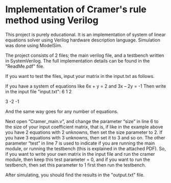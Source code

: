 # Implementation of Cramer's rule method using Verilog

This project is purely educational. It is an implementation of system of linear equations solver using Verilog hardware description language. Simulation was done using ModelSim.

The project consists of 2 files; the main verilog file, and a testbench written in SystemVerilog. The full implementation details can be found in the "ReadMe.pdf" file. 

If you want to test the files, input your matrix in the input.txt as follows.

If you have a system of equations like 6x + y = 2 and 3x – 2y = -1
Then write in the input file "input.txt":
6 1 2


3 -2 -1


And the same way goes for any number of equations.

Next open “Cramer_main.v”, and change the parameter “size” in line 6 to the size of your input coefficient matrix, that is, if like in the example above you have 2 equations with 2 unknowns, then set the size parameter to 2. If you have 3 equations with 3 unknowns, then set it to 3 and so on.
The other parameter “test” in line 7 is used to indicate if you are running the main module, or running the testbench (this is explained in the attached PDF). So, if you want to write your own matrix in the input file and run the cramer module, then keep this test parameter = 0, and if you want to run the testbench, then set this parameter to 1 first then run the testbench.

After simulating, you should find the results in the "output.txt" file.